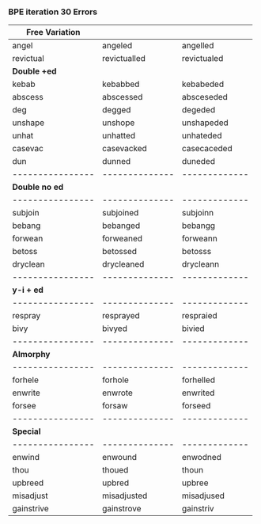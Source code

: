 ### BPE iteration 30 Errors

| Free Variation |              |             |
|----------------|--------------|-------------|
| angel          | angeled      | angelled    |
| revictual      | revictualled | revictualed |
| **Double +ed**     |              |             |
| kebab          | kebabbed     | kebabeded   |
| abscess        | abscessed    | absceseded  |
| deg            | degged       | degeded     |
| unshape        | unshope      | unshapeded  |
| unhat          | unhatted     | unhateded   |
| casevac        | casevacked   | casecaceded |
| dun            | dunned       | duneded     |
|----------------|--------------|-------------|
| **Double no ed**                               |
|----------------|--------------|-------------|
| subjoin        | subjoined    | subjoinn    |
| bebang         | bebanged     | bebangg     |
| forwean        | forweaned    | forweann    |
| betoss         | betossed     | betosss     |
| dryclean       | drycleaned   | drycleann   |
|----------------|--------------|-------------|
| **y-i + ed**       |              |             |
|----------------|--------------|-------------|
| respray        | resprayed    | respraied   |
| bivy           | bivyed       | bivied      |
|----------------|--------------|-------------|
| **Almorphy**      |              |             |
|----------------|--------------|-------------|
| forhele        | forhole      | forhelled   |
| enwrite        | enwrote      | enwrited    |
| forsee         | forsaw       | forseed     |
|----------------|--------------|-------------|
| **Special**      |              |             |
|----------------|--------------|-------------|
| enwind         | enwound      | enwodned    |
| thou           | thoued       | thoun       |
| upbreed        | upbred       | upbree      |
| misadjust      | misadjusted  | misadjused  |
| gainstrive     | gainstrove   | gainstriv   |
